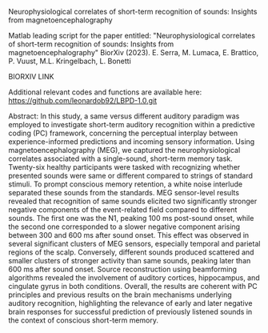 
Neurophysiological correlates of short-term recognition of sounds: Insights from magnetoencephalography

Matlab leading script for the paper entitled: "Neurophysiological correlates of short-term recognition of sounds: Insights from magnetoencephalography" BiorXiv (2023). E. Serra, M. Lumaca, E. Brattico, P. Vuust, M.L. Kringelbach, L. Bonetti

BIORXIV LINK

Additional relevant codes and functions are available here: https://github.com/leonardob92/LBPD-1.0.git

Abstract: In this study, a same versus different auditory paradigm was employed to investigate short-term auditory recognition within a predictive coding (PC) framework, concerning the perceptual interplay between experience-informed predictions and incoming sensory information. Using magnetoencephalography (MEG), we captured the neurophysiological correlates associated with a single-sound, short-term memory task. Twenty-six healthy participants were tasked with recognizing whether presented sounds were same or different compared to strings of standard stimuli. To prompt conscious memory retention, a white noise interlude separated these sounds from the standards. MEG sensor-level results revealed that recognition of same sounds elicited two significantly stronger negative components of the event-related field compared to different sounds. The first one was the N1, peaking 100 ms post-sound onset, while the second one corresponded to a slower negative component arising between 300 and 600 ms after sound onset. This effect was observed in several significant clusters of MEG sensors, especially temporal and parietal regions of the scalp. Conversely, different sounds produced scattered and smaller clusters of stronger activity than same sounds, peaking later than 600 ms after sound onset. Source reconstruction using beamforming algorithms revealed the involvement of auditory cortices, hippocampus, and cingulate gyrus in both conditions. Overall, the results are coherent with PC principles and previous results on the brain mechanisms underlying auditory recognition, highlighting the relevance of early and later negative brain responses for successful prediction of previously listened sounds in the context of conscious short-term memory.
